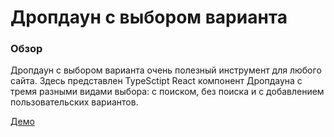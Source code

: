 # Дропдаун с выбором варианта

### Обзор

Дропдаун с выбором варианта очень полезный инструмент для любого сайта. Здесь представлен TypeSctipt React компонент Дропдауна с тремя разными видами выбора: с поиском, без поиска и с добавлением пользовательских вариантов.   

[Демо](https://gendrarium.github.io/dropdown-select/)
